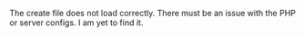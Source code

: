 The create file does not load correctly. There must be an issue with the PHP or server configs. I am yet to find it.
